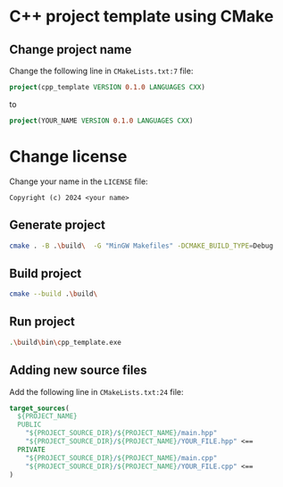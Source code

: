 # C++ project template using CMake

## Change project name

Change the following line in `CMakeLists.txt:7` file:

```cmake
project(cpp_template VERSION 0.1.0 LANGUAGES CXX)
```
to

```cmake
project(YOUR_NAME VERSION 0.1.0 LANGUAGES CXX)
```

# Change license

Change your name in the `LICENSE` file:

```text
Copyright (c) 2024 <your name>
```

## Generate project

```bash
cmake . -B .\build\  -G "MinGW Makefiles" -DCMAKE_BUILD_TYPE=Debug
```

## Build project

```bash
cmake --build .\build\
```

## Run project

```bash
.\build\bin\cpp_template.exe
```

## Adding new source files

Add the following line in `CMakeLists.txt:24` file:

```cmake
target_sources(
  ${PROJECT_NAME}
  PUBLIC
    "${PROJECT_SOURCE_DIR}/${PROJECT_NAME}/main.hpp"
    "${PROJECT_SOURCE_DIR}/${PROJECT_NAME}/YOUR_FILE.hpp" <==
  PRIVATE
    "${PROJECT_SOURCE_DIR}/${PROJECT_NAME}/main.cpp"
    "${PROJECT_SOURCE_DIR}/${PROJECT_NAME}/YOUR_FILE.cpp" <==
)
```
